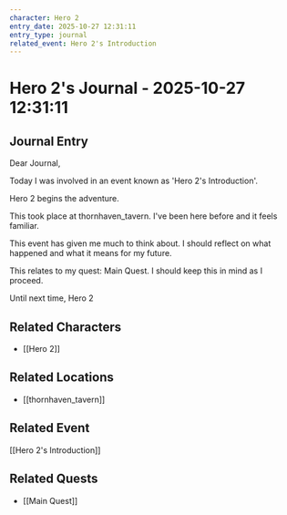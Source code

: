 ```yaml
---
character: Hero 2
entry_date: 2025-10-27 12:31:11
entry_type: journal
related_event: Hero 2's Introduction
---
```


# Hero 2's Journal - 2025-10-27 12:31:11

## Journal Entry

Dear Journal,

Today I was involved in an event known as 'Hero 2's Introduction'.

Hero 2 begins the adventure.

This took place at thornhaven_tavern. I've been here before and it feels familiar. 

This event has given me much to think about. I should reflect on what happened and what it means for my future.

This relates to my quest: Main Quest. I should keep this in mind as I proceed.

Until next time,
Hero 2


## Related Characters
- [[Hero 2]]

## Related Locations
- [[thornhaven_tavern]]

## Related Event
[[Hero 2's Introduction]]

## Related Quests
- [[Main Quest]]
